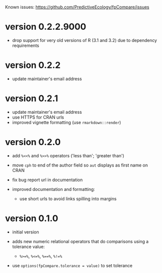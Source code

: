 Known issues: https://github.com/PredictiveEcology/fpCompare/issues

version 0.2.2.9000
=============
* drop support for very old versions of R (3.1 and 3.2) due to dependency requirements

version 0.2.2
=============
* update maintainer's email address

version 0.2.1
=============
* update maintainer's email address
* use HTTPS for CRAN urls
* improved vignette formatting (use `rmarkdown::render`)

version 0.2.0
=============
* add `%<<%` and `%>>%` operators ('less than'; 'greater than')
* move `cph` to end of the author field so `aut` displays as first name on CRAN
* fix bug report url in documentation
* improved documentation and formatting:

    - use short urls to avoid links spilling into margins

version 0.1.0
=============
* initial version
* adds new numeric relational operators that do comparisons using a tolerance value:

    - `%>=%`, `%<=%`, `%==%`, `%!=%`

* use `options(fpCompare.tolerance = value)` to set tolerance
